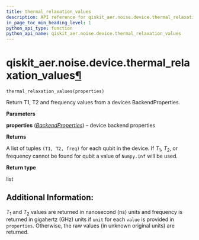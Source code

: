 ```yaml
---
title: thermal_relaxation_values
description: API reference for qiskit_aer.noise.device.thermal_relaxation_values
in_page_toc_min_heading_level: 1
python_api_type: function
python_api_name: qiskit_aer.noise.device.thermal_relaxation_values
---
```


# qiskit\_aer.noise.device.thermal\_relaxation\_values[¶](#qiskit-aer-noise-device-thermal-relaxation-values "Permalink to this headline")

<span id="qiskit_aer.noise.device.thermal_relaxation_values" />

`thermal_relaxation_values(properties)`

Return T1, T2 and frequency values from a devices BackendProperties.

**Parameters**

**properties** ([*BackendProperties*](qiskit.providers.models.BackendProperties "qiskit.providers.models.BackendProperties")) – device backend properties

**Returns**

A list of tuples `(T1, T2, freq)` for each qubit in the device. If $T_1$, $T_2$, or frequency cannot be found for qubit a value of `Numpy.inf` will be used.

**Return type**

list

## Additional Information:

$T_1$ and $T_2$ values are returned in nanosecond (ns) units and frequency is returned in gigahertz (GHz) units if `unit` for each `value` is provided in `properties`. Otherwise, the raw values (in unknown original units) are returned.

